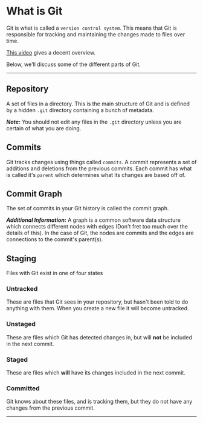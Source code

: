 # What is Git

Git is what is called a `version control system`. This means that Git is
responsible for tracking and maintaining the changes made to files over time.

[This video](https://www.youtube.com/watch?v=2ReR1YJrNOM) gives a decent overview.

Below, we'll discuss some of the different parts of Git.

---------

## Repository

A set of files in a directory. This is the main structure of Git and is defined
by a hidden `.git` directory containing a bunch of metadata.

***Note:***
You should not edit any files in the `.git` directory unless you are certain of
what you are doing.

## Commits

Git tracks changes using things called `commits`. A commit represents a set of
additions and deletions from the previous commits. Each commit has what is called
it's `parent` which determines what its changes are based off of.

## Commit Graph

The set of commits in your Git history is called the commit graph.

***Additional Information:***
A graph is a common software data structure which connects different nodes with
edges (Don't fret too much over the details of this). In the case of Git, the
nodes are commits and the edges are connections to the commit's parent(s).

## Staging

Files with Git exist in one of four states

### Untracked

These are files that Git sees in your repository, but hasn't been told to do
anything with them. When you create a new file it will become untracked.

### Unstaged

These are files which Git has detected changes in, but will **not** be included in
the next commit.

### Staged

These are files which **will** have its changes included in the next commit.

### Committed

Git knows about these files, and is tracking them, but they do not have any
changes from the previous commit.

---------
